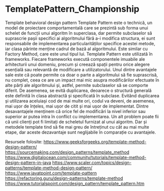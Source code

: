 # TemplatePattern_Championship
Template behavioral design pattern
Template Pattern este o technică, un model de proiectare comportamentală care se prezintă sub forma unui schelet de funcții unui algoritm în superclasa, dar permite subclaselor să suprascrie pașii specifici ai algoritmului fără a-i modifica structura, ei sunt responsabile de implementarea particularităților specifice acestei metode, iar clasa părinte menține cadrul de bază al algoritmului. Este similar cu Factory Method, care este unul tipul lui.
Template Pattern este utilizată în frameworks. Fiecare frameworks execută componentele imuabile ale arhitecturii unui domeniu, precum și creează spații pentru orice alegere esențială sau relevantă de modificare a utilizatorului.
Unul dintre avantajele sale este că poate permite ca doar o parte a algoritmului să fie suprascrisă, nu complet, ceea ce are un impact mai mic asupra modificărilor efectuate în alte părți ale algoritmului și, astfel, permite subclaselor să se comporte diferit. De asemenea, se evită duplicarea, deoarece o structură generală este definită în clasa abstractă și specificată în subclase.
Evitând duplicarea și utilizarea aceluiași cod de mai multe ori, codul va deveni, de asemenea, mai ușor de înțeles, mai ușor de citit și mai ușor de implementat.
	Dintre desavantajele menținem că orice fel de modificări la nivel inferior sau superior ar putea intra în conflict cu implementarea. Un alt problem poate fii că unii clienți pot fi limitați de scheletul furnizat al unui algoritm. Dar și metodele template tind să fie mai greu de întreținut cu cât au mai multe etape, dar aceste dezavantaje sunt neglijabile în comparație cu avantajele.

Resursele folosite:
https://www.geeksforgeeks.org/template-method-design-pattern/
https://sourcemaking.com/design_patterns/template_method
https://www.digitalocean.com/community/tutorials/template-method-design-pattern-in-java
https://www.scaler.com/topics/design-patterns/template-method-design-pattern/
https://www.javatpoint.com/template-pattern
https://refactoring.guru/design-patterns/template-method
https://www.tutorialspoint.com/design_pattern/template_pattern.htm
